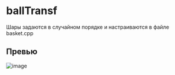 # ballTransf

Шары задаются в случайном порядке и настраиваются в файле basket.cpp

## Превью
![image](https://github.com/gmpch/ballTransf/assets/55110582/0fbfe9ad-c4bd-4b55-bab6-de26d02f9d12)



